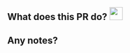 What does this PR do? <img style="height: 30px" src="https://www.nicepng.com/png/full/42-421868_worst-nintendo-characters-ever-made-mr-resetti.png">
---

Any notes?
---
